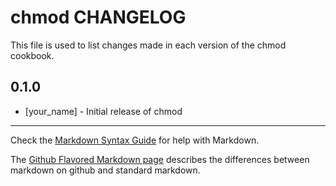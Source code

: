 chmod CHANGELOG
===============

This file is used to list changes made in each version of the chmod cookbook.

0.1.0
-----
- [your_name] - Initial release of chmod

- - -
Check the [Markdown Syntax Guide](http://daringfireball.net/projects/markdown/syntax) for help with Markdown.

The [Github Flavored Markdown page](http://github.github.com/github-flavored-markdown/) describes the differences between markdown on github and standard markdown.
